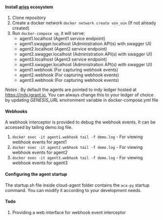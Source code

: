 #### Install [aries](https://github.com/darkchylde/aries-playground) ecosystem
1. Clone repository
2. Create a docker network `docker network create von_von` (If not already created)
3. Run `docker-compose up`, it will serve:
    * agent1.localhost (Agent1 service endpoint)
    * agent1.swagger.localhost (Administration API(s) with swagger UI)
    * agent2.localhost (Agent2 service endpoint)
    * agent2.swagger.localhost (Administration API(s) with swagger UI)
    * agent3.localhost (Agent3 service endpoint)
    * agent3.swagger.localhost (Administration API(s) with swagger UI)
    * agent1.webhook (For capturing webhook events)
    * agent2.webhook (For capturing webhook events)
    * agent3.webhook (For capturing webhook events)

*Notes* : By default the agents are pointed to indy ledger hosted at https://indy.igrant.io, 
You can always change this to your ledger of choice by updating *GENESIS_URL* environment variable in docker-compose.yml file

#### Webhooks

A webhook interceptor is provided to debug the webhook events. It can be accessed by tailing demo.log file.

1. `docker exec -it agent1.webhook tail -f demo.log` - For viewing webhook events for agent1
2. `docker exec -it agent2.webhook tail -f demo.log` - For viewing webhook events for agent2
3. `docker exec -it agent3.webhook tail -f demo.log` - For viewing webhook events for agent3

#### Configuring the agent startup

The startup.sh file inside cloud-agent folder contains the `aca-py` startup command. You can modify it according to your development needs.

#### Todo

1. Providing a web interface for webhook event interceptor